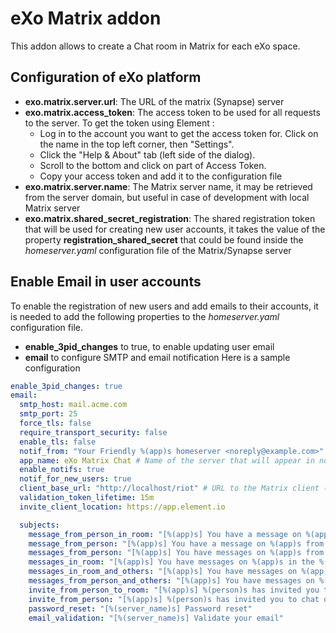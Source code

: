 # eXo Matrix addon
This addon allows to create a Chat room in Matrix for each eXo space.

## Configuration of eXo platform
 - **exo.matrix.server.url**: The URL of the matrix (Synapse) server
 - **exo.matrix.access_token**: The access token to be used for all requests to the server. To get the token using Element :
   - Log in to the account you want to get the access token for. Click on the name in the top left corner, then "Settings".
   - Click the "Help & About" tab (left side of the dialog).
   - Scroll to the bottom and click on <click to reveal> part of Access Token.
   - Copy your access token and add it to the configuration file
 - **exo.matrix.server.name**: The Matrix server name, it may be retrieved from the server domain, but useful in case of development with local Matrix server
 - **exo.matrix.shared_secret_registration**: The shared registration token that will be used for creating new user accounts, it takes the value of the property **registration_shared_secret** that could be found inside the _homeserver.yaml_ configuration file of the Matrix/Synapse server

## Enable Email in user accounts 
To enable the registration of new users and add emails to their accounts, it is needed to add the following properties to the _homeserver.yaml_ configuration file. 
 - **enable_3pid_changes** to true, to enable updating user email
 - **email** to configure SMTP and email notification
Here is a sample configuration 
```yaml
enable_3pid_changes: true
email:
  smtp_host: mail.acme.com
  smtp_port: 25
  force_tls: false
  require_transport_security: false
  enable_tls: false
  notif_from: "Your Friendly %(app)s homeserver <noreply@example.com>"
  app_name: eXo Matrix Chat # Name of the server that will appear in notifications
  enable_notifs: true
  notif_for_new_users: true
  client_base_url: "http://localhost/riot" # URL to the Matrix client (Element)
  validation_token_lifetime: 15m
  invite_client_location: https://app.element.io

  subjects:
    message_from_person_in_room: "[%(app)s] You have a message on %(app)s from %(person)s in the %(room)s room..."
    message_from_person: "[%(app)s] You have a message on %(app)s from %(person)s..."
    messages_from_person: "[%(app)s] You have messages on %(app)s from %(person)s..."
    messages_in_room: "[%(app)s] You have messages on %(app)s in the %(room)s room..."
    messages_in_room_and_others: "[%(app)s] You have messages on %(app)s in the %(room)s room and others..."
    messages_from_person_and_others: "[%(app)s] You have messages on %(app)s from %(person)s and others..."
    invite_from_person_to_room: "[%(app)s] %(person)s has invited you to join the %(room)s room on %(app)s..."
    invite_from_person: "[%(app)s] %(person)s has invited you to chat on %(app)s..."
    password_reset: "[%(server_name)s] Password reset"
    email_validation: "[%(server_name)s] Validate your email"

```
